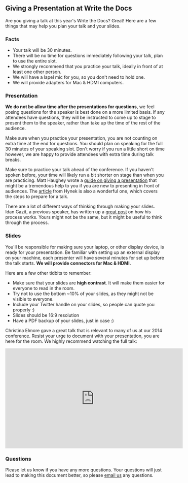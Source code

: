 ## Giving a Presentation at Write the Docs

Are you giving a talk at this year's Write the Docs? Great! Here are a few things that may
help you plan your talk and your slides.

### Facts

* Your talk will be 30 minutes.
* There will be no time for questions immediately following your talk, plan to use the entire slot.
* We strongly recommend that you practice your talk, ideally in front of at least one other person.
* We will have a lapel mic for you, so you don't need to hold one.
* We will provide adapters for Mac & HDMI computers.

### Presentation

**We do not be allow time after the presentations for questions**,
we feel posing questions for the speaker is best done on a more limited basis.
If any attendees have questions, they will be instructed to come up to stage to
present them to the speaker, rather than take up the time of the rest of the
audience.

Make sure when you practice your presentation, you are not counting on extra
time at the end for questions. You should plan on speaking for the full
30 minutes of your speaking slot. Don't worry if you run a little short on time
however, we are happy to provide attendees with extra time during talk breaks.

Make sure to practice your talk ahead of the conference.
If you haven't spoken before, your time will likely run
a bit shorter on stage than when you are practicing. Matt Haughey
wrote a [guide on giving a presentation][introverts-guide] that might be a
tremendous help to you if you are new to presenting in front of audiences.
The [article](https://hynek.me/articles/speaking/) from Hynek is also a wonderful one,
which covers the steps to prepare for a talk.

There are a lot of different ways of thinking through making your slides.
Idan Gazit,
a previous speaker,
has written up a [great post][idans-post] on how his process works.
Yours might not be the same,
but it might be useful to think through the process.

[introverts-guide]: https://medium.com/@mathowie/an-introverts-guide-to-better-presentations-be7e772b2cb5
[idans-post]: http://gazit.me/2012/12/05/designing-presentations.html

### Slides

You'll be responsible for making sure your laptop, or other display device, is
ready for your presentation. Be familiar with setting up an external display on
your machine, each presenter will have several minutes for set up before the
talk starts. **We will provide connectors for Mac & HDMI.**

Here are a few other tidbits to remember:

* Make sure that your slides are **high contrast**. It will make them easier for everyone to read in the room.
* Try not to use the bottom ~10% of your slides, as they might not be visible to everyone.
* Include your Twitter handle on your slides, so people can quote you properly :)
* Slides should be 16:9 resolution
* Have a PDF backup of your slides, just in case :)

Christina Elmore gave a great talk that is relevant to many of us at our 2014 conference.
Resist your urge to document with your presentation,
you are here for the room.
We highly recommend watching the full talk:

<iframe
  width="560"
  height="315"
  src="https://www.youtube.com/embed/7tncfRqKnXU?list=PLmV2D6sIiX3UkFCMqq5at0xYgsMqAr6Jf"
  frameborder="0"
  allowfullscreen></iframe>

### Questions

Please let us know if you have any more questions.
Your questions will just lead to making this document better,
so please [email us](mailto:support@writethedocs.org) any questions.
